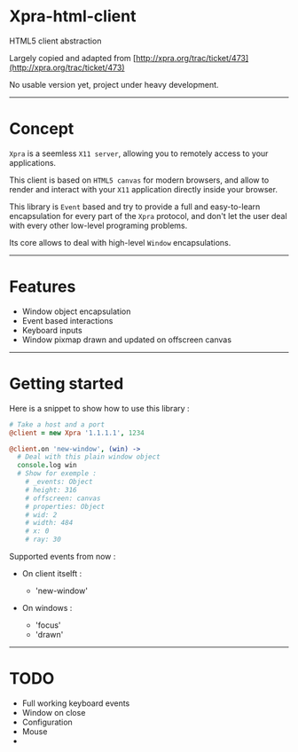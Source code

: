 # Xpra-html-client
HTML5 client abstraction

Largely copied and adapted from [http://xpra.org/trac/ticket/473](http://xpra.org/trac/ticket/473)

No usable version yet, project under heavy development.

___
# Concept

`Xpra` is a seemless `X11 server`, allowing you to remotely access to your applications.

This client is based on `HTML5 canvas` for modern browsers, and allow to render and interact with your `X11` application directly inside your browser.

This library is `Event` based and try to provide a full and easy-to-learn encapsulation for every part of the `Xpra` protocol, and don't let the user deal with every other low-level programing problems.

Its core allows to deal with high-level `Window` encapsulations.


___
# Features
- Window object encapsulation
- Event based interactions
- Keyboard inputs
- Window pixmap drawn and updated on offscreen canvas

___
# Getting started

Here is a snippet to show how to use this library :

```coffeescript
# Take a host and a port
@client = new Xpra '1.1.1.1', 1234

@client.on 'new-window', (win) ->
  # Deal with this plain window object
  console.log win
  # Show for exemple :
    # _events: Object
    # height: 316
    # offscreen: canvas
    # properties: Object
    # wid: 2
    # width: 484
    # x: 0
    # ray: 30
```

Supported events from now :
- On client itselft :
  - 'new-window'

- On windows :
  - 'focus'
  - 'drawn'


___
# TODO

- Full working keyboard events
- Window on close
- Configuration
- Mouse
-
